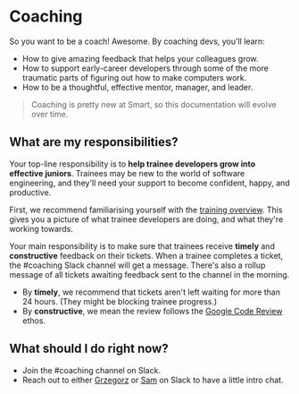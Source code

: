 # Coaching

So you want to be a coach! Awesome. By coaching devs, you'll learn:

- How to give amazing feedback that helps your colleagues grow.
- How to support early-career developers through some of the more traumatic parts of figuring out how to make computers work.
- How to be a thoughtful, effective mentor, manager, and leader.

> Coaching is pretty new at Smart, so this documentation will evolve over time.

## What are my responsibilities?

Your top-line responsibility is to **help trainee developers grow into effective juniors**. Trainees may be new to the world of software engineering, and they'll need your support to become confident, happy, and productive.

First, we recommend familiarising yourself with the [training overview](../README.md). This gives you a picture of what trainee developers are doing, and what they're working towards.

Your main responsibility is to make sure that trainees receive **timely** and **constructive** feedback on their tickets. When a trainee completes a ticket, the #coaching Slack channel will get a message. There's also a rollup message of all tickets awaiting feedback sent to the channel in the morning.

- By **timely**, we recommend that tickets aren't left waiting for more than 24 hours. (They might be blocking trainee progress.)
- By **constructive**, we mean the review follows the [Google Code Review](https://google.github.io/eng-practices/review/reviewer/) ethos.

## What should I do right now?

- Join the #coaching channel on Slack.
- Reach out to either [Grzegorz](grzegorz.unijewski@smartpension.co.uk) or [Sam](sam@x27.dev) on Slack to have a little intro chat.
